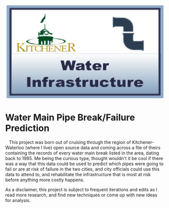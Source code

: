 <img src="./data/high-res-KW-water-infrastructure.png" width="800" height="300" class="center">

# Water Main Pipe Break/Failure Prediction

   This project was born out of cruising through the region of Kitchener-Waterloo (where I live) open source data and coming across a file of theirs containing the records of every water main break listed in the area, dating back to 1985. Me being the curious type, thought wouldn't it be cool if there was a way that this data could be used to predict which pipes were going to fail or are at risk of failure in the two cities, and city officials could use this data to attend to, and rehabilitate the infrastructure that is most at risk before anything more costly happens.
   
   As a disclaimer, this project is subject to frequent iterations and edits as I read more research, and find new techniques or come up with new ideas for analysis.